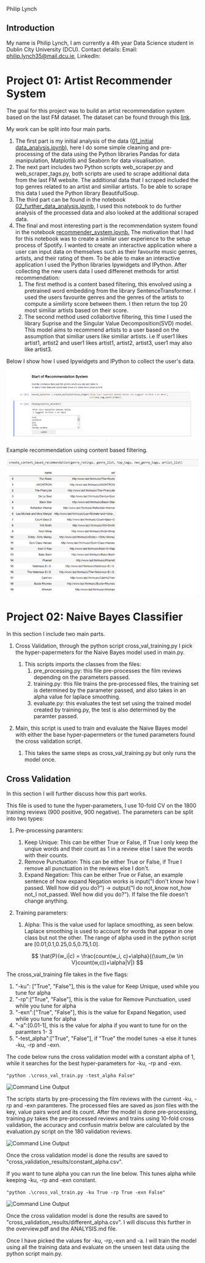 Philip Lynch
## Introduction
My name is Philip Lynch, I am currently a 4th year Data Science student in Dublin City University (DCU).
Contact details:
Email: philip.lynch35@mail.dcu.ie, LinkedIn: 
# Project 01: Artist Recommender System

The goal for this project was to build an artist recommendation system based on the last FM dataset. The dataset can be found through this [link](https://grouplens.org/datasets/hetrec-2011/).

My work can be split into four main parts.

1. The first part is my initial analysis of the data ([01_initial data_analysis.ipynb](https://github.com/lynchp35/DS_4th_Year/blob/main/CA4015/Assignment%203%20Recommender%20Systems/01_initial_data_analysis.ipynb "Python Notebook")), here I do some simple cleaning and pre-processing of the data using the Python libraries Pandas for data manipulation, Matplotlib and Seaborn for data visualisation.
2. The next part includes two Python scripts web_scraper.py and web_scraper_tags.py, both scripts are used to scrape additional data from the last FM website. The additional data that I scraped included the top genres related to an artist and similiar artists. To be able to scrape this data I used the Python library BeautifulSoup.
3. The third part can be found in the notebook [02_further_data_analysis.ipynb,](https://github.com/lynchp35/DS_4th_Year/blob/main/CA4015/Assignment%203%20Recommender%20Systems/02_further_data_analysis.ipynb) I used this notebook to do further analysis of the processed data and also looked at the additional scraped data.
4. The final and most interesting part is the recommendation system found in the notebook [recommender_system.ipynb.](https://github.com/lynchp35/DS_4th_Year/blob/main/CA4015/Assignment%203%20Recommender%20Systems/recommender_system.ipynb) The motivation that I had for this notebook was to create a similar user experience to the setup process of Spotify. I wanted to create an interactive application where a user can input data on themselves such as their favourite music genres, artists, and their rating of them. To be able to make an interactive application I used the Python libraries Ipywidgets and IPython.  After collecting the new users data I used differenet methods for artist recommendation:
   1. The first method is a content based filtering, this envolved using a pretrained word embedding from the library SentenceTransformer. I used the users favourite genres and the genres of the artists to compute a similirty score between them. I then return the top 20 most similiar artists based on their score.
   2. The second method used collabortive filtering, this time I used the library Suprise and the Singular Value Decomposition(SVD) model. This model aims to recommend artists to a user based on the assumption that similiar users like similiar artists. i.e If user1 likes artist1, artist2 and user1 likes artist1, artist2, artist3, user1 may also like artist3.

Below I show how I used Ipywidgets and IPython to collect the user's data.

![1675940673464](image/TEST/1675940673464.png "Interactive Example.")

Example recommendation using content based filtering.

![1675941647819](image/TEST/1675941647819.png)

# Project 02: Naive Bayes Classifier

In this section I include two main parts.

1. Cross Validation, through the python script cross_val_training.py I pick the hyper-papermeters for the Naive Bayes model used in main.py.

   1. This scripts imports the classes from the files:
      1. pre_processing.py: this file pre-processes the film reviews depending on the parameters passed.
      2. training.py: this file trains the pre-processed files, the training set is determined by the parameter passed, and also takes in an alpha value for laplace smoothing.
      3. evaluate.py: this evaluates the test set using the trained model created by training.py, the test is also determined by the paramter passed.
2. Main, this script is used to train and evaluate the Naive Bayes model with either the base hyper-papermeters or the tuned parameters found the cross validation script.

   1. This takes the same steps as cross_val_training.py but only runs the model once.

## Cross Validation

In this section I will further discuss how this part works.

This file is used to tune the hyper-parameters, I use 10-fold CV on the 1800 training reviews (900 positive, 900 negative). The parameters can be split into two types:

1. Pre-processing paramters:

   1. Keep Unique: This can be either True or False, if True I only keep the unqiue words and their count as 1 in a review else I save the words with their counts.
   2. Remove Punctuation: This can be either True or False, if True I remove all punctuation in the reviews else I don't.
   3. Expand Negation: This can be either True or False, an example sentence of how expand Negation works is input("I don't know how I passed. Well how did you do?") -> output("I do not_know not_how not_I not_passed. Well how did you do?"). If false the file doesn't change anything.
2. Training parameters:

   1. Alpha: This is the value used for laplace smoothing, as seen below. Laplace smoothing is used to account for words that appear in one class but not the other. The range of alpha used in the python script are [0.01,0.1,0.25,0.5,0.75,1.0].

   $$
   \hat{P}(w_i|c) = \frac{count(w_i, c)+\alpha}{(\sum_{w \in V}count(w,c))+\alpha|V|}
   $$

The cross_val_training file takes in the five flags:

1. "-ku": ["True", "False"], this is the value for Keep Unique, used while you tune for alpha
2. "-rp":["True", "False"], this is the value for Remove Punctuation, used while you tune for alpha
3. "-exn":["True", "False"], this is the value for Expand Negation, used while you tune for alpha
4. "-a":[0.01-1], this is the value for alpha if you want to tune for on the paramters 1- 3
5. "-test_alpha":["True", "False"], if "True" the model tunes -a else it tunes -ku, -rp and -exn.

The code below runs the cross validation model with a constant alpha of 1, while it searches for the best hyper-parameters for -ku, -rp and -exn.

`"python .\cross_val_train.py -test_alpha False"`

![Command Line Output](imgs/cv_01.PNG "Running The Python Script")

The scripts starts by pre-processing the film reviews with the current -ku, -rp and -exn paramteres. The processed files are saved as json files with the key, value pairs word and its count. After the model is done pre-processing, training.py takes the pre-processed reviews and trains using 10-fold cross validation, the accuracy and confusin matrix below are calculated by the evaluation.py script on the 180 validation reviews.

![Command Line Output](imgs/cv_02.PNG "Running The Python Script")

Once the cross validation model is done the results are saved to "cross_validation_results/constant_alpha.csv".

If you want to tune alpha you can run the line below. This tunes alpha while keeping -ku, -rp and -exn constant.

`"python .\cross_val_train.py -ku True -rp True -exn False"`

![Command Line Output](imgs/cv_03.PNG "Running The Python Script")

Once the cross validation model is done the results are saved to "cross_validation_results/different_alpha.csv". I will discuss this further in the overview.pdf and the ANALYSIS.md file.

Once I have picked the values for -ku, -rp,-exn and -a. I will train the model using all the training data and evaluate on the unseen test data using the python script main.py.
